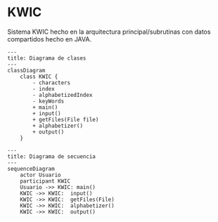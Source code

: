 # KWIC
Sistema KWIC hecho en la arquitectura principal/subrutinas con datos compartidos hecho en JAVA.

```mermaid
---
title: Diagrama de clases
---
classDiagram
    class KWIC {
        - characters
        - index
        - alphabetizedIndex
        - keyWords
        + main()
        + input()
        + getFiles(File file)
        + alphabetizer()
        + output()
    }
```

```mermaid
---
title: Diagrama de secuencia
---
sequenceDiagram
    actor Usuario
    participant KWIC
    Usuario ->> KWIC: main()
    KWIC ->> KWIC:  input()
    KWIC ->> KWIC:  getFiles(File)
    KWIC ->> KWIC:  alphabetizer()
    KWIC ->> KWIC:  output()
```